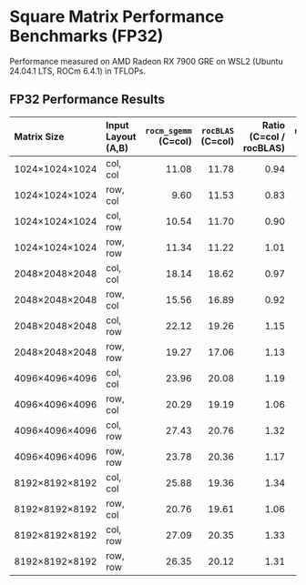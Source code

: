 # Square Matrix Performance Benchmarks (FP32)

Performance measured on AMD Radeon RX 7900 GRE on WSL2 (Ubuntu 24.04.1 LTS, ROCm 6.4.1) in TFLOPs.

## FP32 Performance Results

| Matrix Size    | Input Layout (A,B) | `rocm_sgemm`<br>(C=col)    | `rocBLAS`<br>(C=col)| Ratio<br>(C=col / rocBLAS)| `rocm_sgemm`<br>(C=row)    | Ratio<br>(C=row / rocBLAS)|
|:---------------|:-------------------|---------------------------:|--------------------:|--------------------------:|---------------------------:|--------------------------:|
| 1024×1024×1024 | col, col           |                      11.08 |               11.78 |                      0.94 |                      12.10 |                      1.03 |
| 1024×1024×1024 | row, col           |                       9.60 |               11.53 |                      0.83 |                      10.29 |                      0.89 |
| 1024×1024×1024 | col, row           |                      10.54 |               11.70 |                      0.90 |                      12.71 |                      1.09 |
| 1024×1024×1024 | row, row           |                      11.34 |               11.22 |                      1.01 |                      11.99 |                      1.07 |
| 2048×2048×2048 | col, col           |                      18.14 |               18.62 |                      0.97 |                      18.47 |                      0.99 |
| 2048×2048×2048 | row, col           |                      15.56 |               16.89 |                      0.92 |                      15.14 |                      0.90 |
| 2048×2048×2048 | col, row           |                      22.12 |               19.26 |                      1.15 |                      22.99 |                      1.19 |
| 2048×2048×2048 | row, row           |                      19.27 |               17.06 |                      1.13 |                      21.16 |                      1.24 |
| 4096×4096×4096 | col, col           |                      23.96 |               20.08 |                      1.19 |                      24.60 |                      1.23 |
| 4096×4096×4096 | row, col           |                      20.29 |               19.19 |                      1.06 |                      21.00 |                      1.09 |
| 4096×4096×4096 | col, row           |                      27.43 |               20.76 |                      1.32 |                      26.95 |                      1.30 |
| 4096×4096×4096 | row, row           |                      23.78 |               20.36 |                      1.17 |                      25.60 |                      1.26 |
| 8192×8192×8192 | col, col           |                      25.88 |               19.36 |                      1.34 |                      25.73 |                      1.33 |
| 8192×8192×8192 | row, col           |                      20.76 |               19.61 |                      1.06 |                      21.31 |                      1.09 |
| 8192×8192×8192 | col, row           |                      27.09 |               20.35 |                      1.33 |                      27.34 |                      1.34 |
| 8192×8192×8192 | row, row           |                      26.35 |               20.12 |                      1.31 |                      26.42 |                      1.31 |
